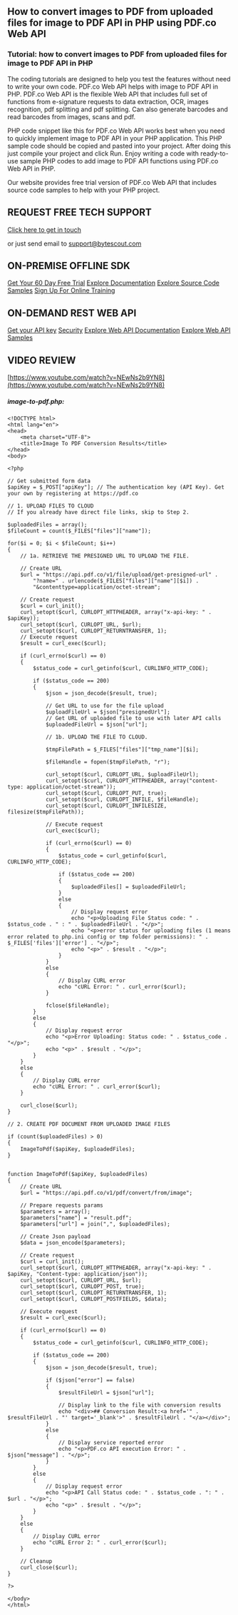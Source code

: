 ## How to convert images to PDF from uploaded files for image to PDF API in PHP using PDF.co Web API

### Tutorial: how to convert images to PDF from uploaded files for image to PDF API in PHP

The coding tutorials are designed to help you test the features without need to write your own code. PDF.co Web API helps with image to PDF API in PHP. PDF.co Web API is the flexible Web API that includes full set of functions from e-signature requests to data extraction, OCR, images recognition, pdf splitting and pdf splitting. Can also generate barcodes and read barcodes from images, scans and pdf.

PHP code snippet like this for PDF.co Web API works best when you need to quickly implement image to PDF API in your PHP application. This PHP sample code should be copied and pasted into your project. After doing this just compile your project and click Run. Enjoy writing a code with ready-to-use sample PHP codes to add image to PDF API functions using PDF.co Web API in PHP.

Our website provides free trial version of PDF.co Web API that includes source code samples to help with your PHP project.

## REQUEST FREE TECH SUPPORT

[Click here to get in touch](https://bytescout.zendesk.com/hc/en-us/requests/new?subject=PDF.co%20Web%20API%20Question)

or just send email to [support@bytescout.com](mailto:support@bytescout.com?subject=PDF.co%20Web%20API%20Question) 

## ON-PREMISE OFFLINE SDK 

[Get Your 60 Day Free Trial](https://bytescout.com/download/web-installer?utm_source=github-readme)
[Explore Documentation](https://bytescout.com/documentation/index.html?utm_source=github-readme)
[Explore Source Code Samples](https://github.com/bytescout/ByteScout-SDK-SourceCode/)
[Sign Up For Online Training](https://academy.bytescout.com/)


## ON-DEMAND REST WEB API

[Get your API key](https://app.pdf.co/signup?utm_source=github-readme)
[Security](https://pdf.co/security)
[Explore Web API Documentation](https://apidocs.pdf.co?utm_source=github-readme)
[Explore Web API Samples](https://github.com/bytescout/ByteScout-SDK-SourceCode/tree/master/PDF.co%20Web%20API)

## VIDEO REVIEW

[https://www.youtube.com/watch?v=NEwNs2b9YN8](https://www.youtube.com/watch?v=NEwNs2b9YN8)




<!-- code block begin -->

##### **image-to-pdf.php:**
    
```
<!DOCTYPE html>
<html lang="en">
<head>
    <meta charset="UTF-8">
    <title>Image To PDF Conversion Results</title>
</head>
<body>

<?php 

// Get submitted form data
$apiKey = $_POST["apiKey"]; // The authentication key (API Key). Get your own by registering at https://pdf.co

// 1. UPLOAD FILES TO CLOUD
// If you already have direct file links, skip to Step 2.

$uploadedFiles = array();
$fileCount = count($_FILES["files"]["name"]);

for($i = 0; $i < $fileCount; $i++)
{
    // 1a. RETRIEVE THE PRESIGNED URL TO UPLOAD THE FILE.

    // Create URL
    $url = "https://api.pdf.co/v1/file/upload/get-presigned-url" . 
        "?name=" . urlencode($_FILES["files"]["name"][$i]) .
        "&contenttype=application/octet-stream";

    // Create request
    $curl = curl_init();
    curl_setopt($curl, CURLOPT_HTTPHEADER, array("x-api-key: " . $apiKey));
    curl_setopt($curl, CURLOPT_URL, $url);
    curl_setopt($curl, CURLOPT_RETURNTRANSFER, 1);
    // Execute request
    $result = curl_exec($curl);

    if (curl_errno($curl) == 0)
    {
        $status_code = curl_getinfo($curl, CURLINFO_HTTP_CODE);

        if ($status_code == 200)
        {
            $json = json_decode($result, true);

            // Get URL to use for the file upload
            $uploadFileUrl = $json["presignedUrl"];
            // Get URL of uploaded file to use with later API calls
            $uploadedFileUrl = $json["url"];

            // 1b. UPLOAD THE FILE TO CLOUD.            

            $tmpFilePath = $_FILES["files"]["tmp_name"][$i];

            $fileHandle = fopen($tmpFilePath, "r");

            curl_setopt($curl, CURLOPT_URL, $uploadFileUrl);
            curl_setopt($curl, CURLOPT_HTTPHEADER, array("content-type: application/octet-stream"));
            curl_setopt($curl, CURLOPT_PUT, true);
            curl_setopt($curl, CURLOPT_INFILE, $fileHandle);
            curl_setopt($curl, CURLOPT_INFILESIZE, filesize($tmpFilePath));

            // Execute request
            curl_exec($curl);

            if (curl_errno($curl) == 0)
            {
                $status_code = curl_getinfo($curl, CURLINFO_HTTP_CODE);

                if ($status_code == 200)
                {
                    $uploadedFiles[] = $uploadedFileUrl;
                }
                else
                {
                    // Display request error
                    echo "<p>Uploading File Status code: " . $status_code . " : " . $uploadedFileUrl . "</p>"; 
                    echo "<p>error status for uploading files (1 means error related to php.ini config or tmp folder permissions): " . $_FILES['files']['error'] . "</p>";
                    echo "<p>" . $result . "</p>"; 
                }
            }
            else
            {
                // Display CURL error
                echo "cURL Error: " . curl_error($curl);
            }

            fclose($fileHandle);
        }
        else
        {
            // Display request error
            echo "<p>Error Uploading: Status code: " . $status_code . "</p>"; 
            echo "<p>" . $result . "</p>"; 
        }
    }
    else
    {
        // Display CURL error
        echo "cURL Error: " . curl_error($curl);
    }

    curl_close($curl); 
}

// 2. CREATE PDF DOCUMENT FROM UPLOADED IMAGE FILES

if (count($uploadedFiles) > 0) 
{
    ImageToPdf($apiKey, $uploadedFiles);
}


function ImageToPdf($apiKey, $uploadedFiles) 
{
    // Create URL
    $url = "https://api.pdf.co/v1/pdf/convert/from/image";

    // Prepare requests params
    $parameters = array();
    $parameters["name"] = "result.pdf";
    $parameters["url"] = join(",", $uploadedFiles);

    // Create Json payload
    $data = json_encode($parameters);

    // Create request
    $curl = curl_init();
    curl_setopt($curl, CURLOPT_HTTPHEADER, array("x-api-key: " . $apiKey, "Content-type: application/json"));
    curl_setopt($curl, CURLOPT_URL, $url);
    curl_setopt($curl, CURLOPT_POST, true);
    curl_setopt($curl, CURLOPT_RETURNTRANSFER, 1);
    curl_setopt($curl, CURLOPT_POSTFIELDS, $data);

    // Execute request
    $result = curl_exec($curl);

    if (curl_errno($curl) == 0)
    {
        $status_code = curl_getinfo($curl, CURLINFO_HTTP_CODE);

        if ($status_code == 200)
        {
            $json = json_decode($result, true);

            if ($json["error"] == false)
            {
                $resultFileUrl = $json["url"];

                // Display link to the file with conversion results
                echo "<div>## Conversion Result:<a href='" . $resultFileUrl . "' target='_blank'>" . $resultFileUrl . "</a></div>";
            }
            else
            {
                // Display service reported error
                echo "<p>PDF.co API execution Error: " . $json["message"] . "</p>"; 
            }
        }
        else
        {
            // Display request error
            echo "<p>API Call Status code: " . $status_code . ": " . $url . "</p>"; 
            echo "<p>" . $result . "</p>"; 
        }
    }
    else
    {
        // Display CURL error
        echo "cURL Error 2: " . curl_error($curl);
    }

    // Cleanup
    curl_close($curl);
}

?>

</body>
</html>

```

<!-- code block end -->